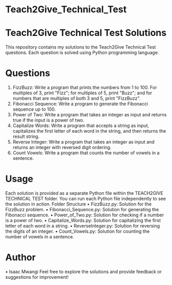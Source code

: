 # Teach2Give_Technical_Test

# Teach2Give Technical Test Solutions
This repository contains my solutions to the Teach2Give Technical Test questions. Each question is solved using Python programming language.

#  Questions
1.	FizzBuzz: Write a program that prints the numbers from 1 to 100. For multiples of 3, print "Fizz"; for multiples of 5, print "Buzz"; and for numbers that are multiples of both 3 and 5, print "FizzBuzz".
2.	Fibonacci Sequence: Write a program to generate the Fibonacci sequence up to 100.
3.	Power of Two: Write a program that takes an integer as input and returns true if the input is a power of two.
4.	Capitalize Words: Write a program that accepts a string as input, capitalizes the first letter of each word in the string, and then returns the result string.
5.	Reverse Integer: Write a program that takes an integer as input and returns an integer with reversed digit ordering.
6.	Count Vowels: Write a program that counts the number of vowels in a sentence.


# Usage
Each solution is provided as a separate Python file within the TEACH2GIVE TECHNICAL TEST folder. You can run each Python file independently to see the solution in action.
Folder Structure
•	FizzBuzz.py: Solution for the FizzBuzz problem.
•	Fibonacci_Sequence.py: Solution for generating the Fibonacci sequence.
•	Power_of_Two.py: Solution for checking if a number is a power of two.
•	Capitalize_Words.py: Solution for capitalizing the first letter of each word in a string.
•	ReverseInteger.py: Solution for reversing the digits of an integer.
•	Count_Vowels.py: Solution for counting the number of vowels in a sentence.

# Author
•	Isaac Mwangi
Feel free to explore the solutions and provide feedback or suggestions for improvement!
